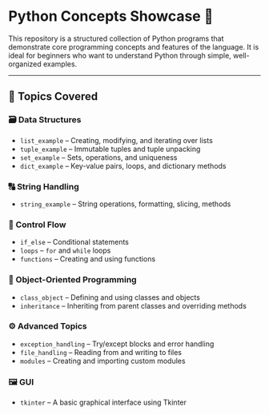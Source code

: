 # Python Concepts Showcase 🚀

This repository is a structured collection of Python programs that demonstrate core programming concepts and features of the language. It is ideal for beginners who want to understand Python through simple, well-organized examples.

---

## 🧠 Topics Covered

### 🗃️ Data Structures
- `list_example` – Creating, modifying, and iterating over lists
- `tuple_example` – Immutable tuples and tuple unpacking
- `set_example` – Sets, operations, and uniqueness
- `dict_example` – Key-value pairs, loops, and dictionary methods

### 🔠 String Handling
- `string_example` – String operations, formatting, slicing, methods

### 🔄 Control Flow
- `if_else` – Conditional statements
- `loops` – `for` and `while` loops
- `functions` – Creating and using functions

### 🧱 Object-Oriented Programming
- `class_object` – Defining and using classes and objects
- `inheritance` – Inheriting from parent classes and overriding methods

### ⚙️ Advanced Topics
- `exception_handling` – Try/except blocks and error handling
- `file_handling` – Reading from and writing to files
- `modules` – Creating and importing custom modules

### 🖼️ GUI
- `tkinter` – A basic graphical interface using Tkinter
